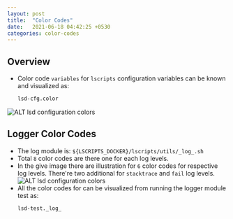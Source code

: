 ```yaml
---
layout: post
title:  "Color Codes"
date:   2021-06-18 04:42:25 +0530
categories: color-codes
---
```



## Overview



* Color code `variables` for `lscripts` configuration variables can be known and visualized as:
    ```bash
    lsd-cfg.color
    ```
![ALT lsd configuration colors]({{site.url}}/images/lsd-cfg.color.png)


## Logger Color Codes


* The log module is: `${LSCRIPTS_DOCKER}/lscripts/utils/_log_.sh` 
* Total `8` color codes are there one for each log levels.
* In the give image there are illustration for `6` color codes for respective log levels. There're two additional for `stacktrace` and `fail` log levels.
![ALT lsd configuration colors]({{site.url}}/images/lsd-test._log_.png)
* All the color codes for can be visualized from running the logger module test as:
    ```bash
    lsd-test._log_
    ```

